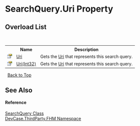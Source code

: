 # SearchQuery.Uri Property 
 


## Overload List
&nbsp;<table><tr><th></th><th>Name</th><th>Description</th></tr><tr><td>![Public property](media/pubproperty.gif "Public property")</td><td><a href="P_DevCase_ThirdParty_FHM_SearchQuery_Uri">Uri</a></td><td>
Gets the <a href="P_DevCase_ThirdParty_FHM_SearchQuery_Uri">Uri</a> that represents this search query.</td></tr><tr><td>![Public property](media/pubproperty.gif "Public property")</td><td><a href="P_DevCase_ThirdParty_FHM_SearchQuery_Uri_1">Uri(Int32)</a></td><td>
Gets the <a href="P_DevCase_ThirdParty_FHM_SearchQuery_Uri">Uri</a> that represents this search query.</td></tr></table>&nbsp;
<a href="#searchquery.uri-property">Back to Top</a>

## See Also


#### Reference
<a href="T_DevCase_ThirdParty_FHM_SearchQuery">SearchQuery Class</a><br /><a href="N_DevCase_ThirdParty_FHM">DevCase.ThirdParty.FHM Namespace</a><br />